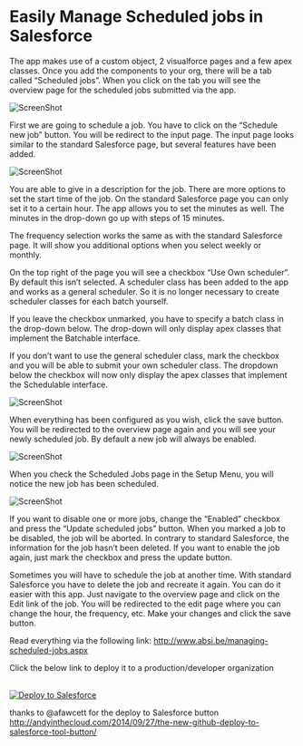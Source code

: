 Easily Manage Scheduled jobs in Salesforce
=============

The app makes use of a custom object, 2 visualforce pages and a few apex classes. Once you add the components to your org, there will be a tab called “Scheduled jobs”. When you click on the tab you will see the overview page for the scheduled jobs submitted via the app.

![ScreenShot](http://www.absi.be/uploadedImages/00_Structured_Data/Blog_Posts/scheduled-jobs.png)

First we are going to schedule a job. You have to click on the “Schedule new job” button. You will be redirect to the input page. The input page looks similar to the standard Salesforce page, but several features have been added.

![ScreenShot](http://www.absi.be/uploadedImages/00_Structured_Data/Blog_Posts/schedule-a-job.png)

You are able to give in a description for the job. There are more options to set the start time of the job. On the standard Salesforce page you can only set it to a certain hour. The app allows you to set the minutes as well. The minutes in the drop-down go up with steps of 15 minutes.

The frequency selection works the same as with the standard Salesforce page. It will show you additional options when you select weekly or monthly.

On the top right of the page you will see a checkbox “Use Own scheduler”. By default this isn’t selected. A scheduler class has been added to the app and works as a general scheduler. So it is no longer necessary to create scheduler classes for each batch yourself.

If you leave the checkbox unmarked, you have to specify a batch class in the drop-down below. The drop-down will only display apex classes that implement the Batchable interface.

If you don’t want to use the general scheduler class, mark the checkbox and you will be able to submit your own scheduler class. The dropdown below the checkbox will now only display the apex classes that implement the Schedulable interface.

![ScreenShot](http://www.absi.be/uploadedImages/00_Structured_Data/Blog_Posts/schedule-a-job-3.png)

When everything has been configured as you wish, click the save button. You will be redirected to the overview page again and you will see your newly scheduled job. By default a new job will always be enabled.

![ScreenShot](http://www.absi.be/uploadedImages/00_Structured_Data/Blog_Posts/schedule-a-job-4.png)

When you check the Scheduled Jobs page in the Setup Menu, you will notice the new job has been scheduled.

![ScreenShot](http://www.absi.be/uploadedImages/00_Structured_Data/Blog_Posts/schedule-a-job-5.png)

If you want to disable one or more jobs, change the “Enabled” checkbox and press the “Update scheduled jobs” button. When you marked a job to be disabled, the job will be aborted. In contrary to standard Salesforce, the information for the job hasn’t been deleted. If you want to enable the job again, just mark the checkbox and press the update button.

Sometimes you will have to schedule the job at another time. With standard Salesforce you have to delete the job and recreate it again. You can do it easier with this app. Just navigate to the overview page and click on the Edit link of the job. You will be redirected to the edit page where you can change the hour, the frequency, etc. Make your changes and click the save button.

Read everything via the following link: http://www.absi.be/managing-scheduled-jobs.aspx


Click the below link to deploy it to a production/developer organization <br/><br/>

<a href="https://githubsfdeploy.herokuapp.com?owner=ABSINV&repo=ScheduledJobs">
  <img alt="Deploy to Salesforce"
       src="https://raw.githubusercontent.com/afawcett/githubsfdeploy/master/src/main/webapp/resources/img/deploy.png">
</a>

thanks to @afawcett for the deploy to Salesforce button
http://andyinthecloud.com/2014/09/27/the-new-github-deploy-to-salesforce-tool-button/
